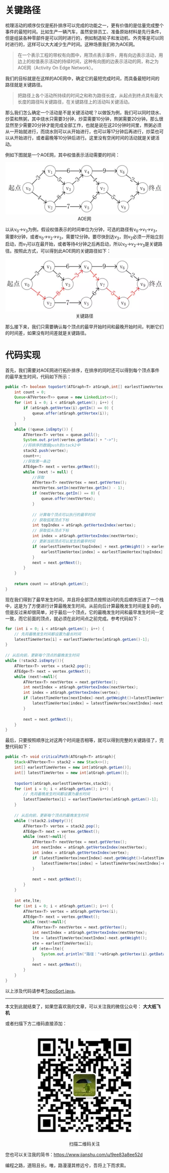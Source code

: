 # 关键路径

梳理活动的顺序仅仅是拓扑排序可以完成的功能之一，更有价值的是估量完成整个事件的最短时间。比如生产一辆汽车，虽然安排员工、准备原始材料是先行条件，但是组装各种零部件是可以同时进行的，例如制造轮子和发动机、外壳等是可以同时进行的，这样可以大大减少生产时间。这种场景我们称为AOE网。

> 在一个表示工程的带权有向图中，用顶点表示事件，用有向边表示活动，用边上的权值表示活动的持续时间，这种有向图的边表示活动的网，称之为AOE网（Activity On Edge Network）。

我们的目标就是在这样的AOE网中，确定它的最短完成时间，而具备最短时间的路径就是关键路径。

> 把路径上各个活动所持续的时间之和称为路径长度，从起点到终点具有最大长度的路径叫关键路径，在关键路径上的活动叫关键活动。

那么我们怎么确定一个活动是不是关键活动呢？以做饭为例，我们可以同时烧水、炒菜和熬粥，其中烧水只需要3分钟，炒菜需要10分钟，熬粥需要20分钟。那么很显然至少需要20分钟才能完成全部工作，也就是说在这20分钟时间里，熬粥必须从一开始就进行，而烧水则可以从开始进行，也可以等17分钟后再进行，炒菜也可以从开始进行，或者最晚等10分钟后进行。这里没有空闲时间的活动就是关键活动。

例如下图就是一个AOE网，其中权值表示活动需要的时间：

<div align="center"><img src ="./image/img_14_1.png" /><br/>AOE网</div>

以从v<sub>0</sub>->v<sub>3</sub>为例，假设权值表示的时间单位为分钟，可选的路径有v<sub>0</sub>->v<sub>1</sub>->v<sub>3</sub>，需要8分钟，或者v<sub>0</sub>->v<sub>2</sub>->v<sub>3</sub>，需要12分钟。要尽快到达v<sub>3</sub>，则v<sub>2</sub>必须一开始立刻启动，而v<sub>1</sub>可以在最开始，或者等待4分钟之后再启动，所以v<sub>0</sub>->v<sub>2</sub>->v<sub>3</sub>是关键路径。按照此方式，可以得到此AOE网的关键路径如下：

<div align="center"><img src ="./image/img_14_2.png" /><br/>关键路径</div>

那么接下来，我们只需要确认每个顶点的最早开始时间和最晚开始时间，判断它们的时间差，如果没有时间差就是关键路径。

# 代码实现

首先，我们需要对AOE网进行拓扑排序，在排序的同时还可以得到每个顶点事件的最早发生时间，代码如下所示：

```java
public <T> boolean topoSort(ATGraph<T> atGraph,int[] earlestTimeVertex,Stack<ATVertex<T>> stack2) {
    int count = 0;
    Queue<ATVertex<T>> queue = new LinkedList<>();
    for (int i = 0; i < atGraph.getLen(); i++) {
        if (atGraph.getVertex(i).getIn() == 0) {
            queue.offer(atGraph.getVertex(i));
        }
    }
    while (!queue.isEmpty()) {
        ATVertex<T> vertex = queue.poll();
        System.out.print(vertex.getData() + "->");
        //将排序的数据push到stack2中
        stack2.push(vertex);
        count++;
        //获取第一条边
        ATEdge<T> next = vertex.getNext();
        while (next != null) {
            //获取
            ATVertex<T> nextVertex = next.getVertex();
            nextVertex.setIn(nextVertex.getIn() - 1);
            if (nextVertex.getIn() == 0) {
                queue.offer(nextVertex);
            }

            // 计算每个顶点可以执行的最早时间
            // 获取弧尾顶点下标
            int topIndex = atGraph.getVertexIndex(vertex);
            // 获取弧头顶点下标
            int index = atGraph.getVertexIndex(nextVertex);
            // 更新当前顶点可以发生的最早时间
            if (earlestTimeVertex[topIndex] + next.getWeight() > earlestTimeVertex[index]) {
                earlestTimeVertex[index] = earlestTimeVertex[topIndex] + next.getWeight();
            }
            next = next.getNext();
        }
    }

    return count >= atGraph.getLen();
}
```

现在我们得到了最早发生时间，并且将全部顶点按照访问的先后顺序压进了一个栈中，这是为了方便进行计算最晚发生时间。从前向后计算最晚发生时间是复杂的，但是反过来却很简单，对于最后一个顶点，它的最晚发生时间和最早发生时间一定一致，而它前面的顶点，就必须在此时间点之前完成。参考代码如下：

```java
for (int i = 0; i < atGraph.getLen(); i++) {
    // 先将最晚发生时间都设置为最长时间
    latestTimeVertex[i] = earlestTimeVertex[atGraph.getLen()-1];
}

// 从后向前，更新每个顶点的最晚发生时间
while (!stack2.isEmpty()){
    ATVertex<T> vertex = stack2.pop();
    ATEdge<T> next = vertex.getNext();
    while (next!=null){
        ATVertex<T> nextVertex = next.getVertex();
        int nextIndex = atGraph.getVertexIndex(nextVertex);
        int index = atGraph.getVertexIndex(vertex);
        if (latestTimeVertex[nextIndex]-next.getWeight()<latestTimeVertex[index]){
            latestTimeVertex[index] = latestTimeVertex[nextIndex]-next.getWeight();
        }

        next = next.getNext();
    }
}
```

最后，只要按照顺序比对这两个时间是否相等，就可以得到完整的关键路径了，完整代码如下：

```java
public <T> void criticalPath(ATGraph<T> atGraph){
    Stack<ATVertex<T>> stack2 = new Stack<>();
    int[] earlestTimeVertex = new int[atGraph.getLen()];
    int[] latestTimeVertex = new int[atGraph.getLen()];

    topoSort(atGraph,earlestTimeVertex,stack2);
    for (int i = 0; i < atGraph.getLen(); i++) {
        // 先将最晚发生时间都设置为最长时间
        latestTimeVertex[i] = earlestTimeVertex[atGraph.getLen()-1];
    }

    // 从后向前，更新每个顶点的最晚发生时间
    while (!stack2.isEmpty()){
        ATVertex<T> vertex = stack2.pop();
        ATEdge<T> next = vertex.getNext();
        while (next!=null){
            ATVertex<T> nextVertex = next.getVertex();
            int nextIndex = atGraph.getVertexIndex(nextVertex);
            int index = atGraph.getVertexIndex(vertex);
            if (latestTimeVertex[nextIndex]-next.getWeight()<latestTimeVertex[index]){
                latestTimeVertex[index] = latestTimeVertex[nextIndex]-next.getWeight();
            }

            next = next.getNext();
        }
    }

    int ete,lte;
    for (int i = 0; i < atGraph.getLen(); i++) {
        ATVertex<T> vertex = atGraph.getVertex(i);
        ATEdge<T> next = vertex.getNext();
        while (next!=null){
            ATVertex<T> nextVertex = next.getVertex();
            int nextIndex = atGraph.getVertexIndex(nextVertex);
            lte = latestTimeVertex[nextIndex]-next.getWeight();
            ete = earlestTimeVertex[i];
            if (ete==lte){
                System.out.println("路径："+atGraph.getVertex(i).getData()+"->"+atGraph.getVertex(nextIndex).getData()+", 长度："+ next.getWeight());
            }
            next = next.getNext();
        }
    }
}
```

以上涉及代码请参考[TopoSort.java](./sample/TopoSort.java)。

---

本文到此就结束了，如果您喜欢我的文章，可以关注我的微信公众号： **大大纸飞机** 

或者扫描下方二维码直接添加：

<div align="center"><img src ="./image/qrcode.jpg" /><br/>扫描二维码关注</div>

您也可以关注我的简书：https://www.jianshu.com/u/9ee83a8ee52d

编程之路，道阻且长。唯，路漫漫其修远兮，吾将上下而求索。